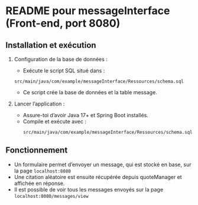 # README pour messageInterface (Front-end, port 8080)

## Installation et exécution
1.	Configuration de la base de données :
	  - Exécute le script SQL situé dans :
       ```
      src/main/java/com/example/messageInterface/Ressources/schema.sql
      ```
    - Ce script crée la base de données et la table message.

2.	Lancer l’application :
  	- Assure-toi d’avoir Java 17+ et Spring Boot installés.
    - Compile et exécute avec :
      ```
      src/main/java/com/example/messageInterface/Ressources/schema.sql
      ```
## Fonctionnement
- Un formulaire permet d’envoyer un message, qui est stocké en base, sur la page ```localhost:8080```
- Une citation aléatoire est ensuite récupérée depuis quoteManager et affichée en réponse.
- Il est possible de voir tous les messages envoyés sur la page ```localhost:8080/messages/view```
